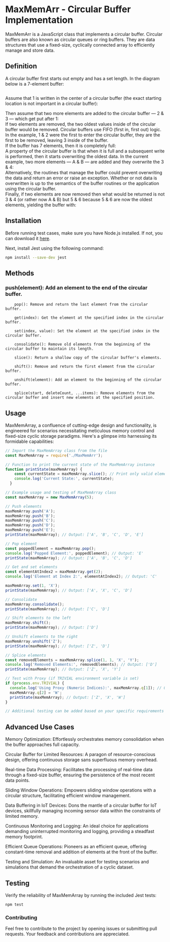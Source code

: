 # MaxMemArr - Circular Buffer Implementation
MaxMemArr is a JavaScript class that implements a circular buffer. Circular buffers are also known as circular queues or ring buffers. They are data structures that use a fixed-size, cyclically connected array to efficiently manage and store data.

## Definition
A circular buffer first starts out empty and has a set length. In the diagram below is a 7-element buffer: 
<div align="center">
<img src="https://camo.githubusercontent.com/3991d8e6bf6db6ebe92fff97572f8f9e21306252fee1142f7a1d19e506d550f0/68747470733a2f2f75706c6f61642e77696b696d656469612e6f72672f77696b6970656469612f636f6d6d6f6e732f7468756d622f662f66372f43697263756c61725f6275666665725f2d5f656d7074792e7376672f35303070782d43697263756c61725f6275666665725f2d5f656d7074792e7376672e706e67" alt="" data-canonical-src="https://upload.wikimedia.org/wikipedia/commons/thumb/f/f7/Circular_buffer_-_empty.svg/500px-Circular_buffer_-_empty.svg.png" style="max-width: 100%;">
</div>

Assume that 1 is written in the center of a circular buffer (the exact starting location is not important in a circular buffer): 
<div align="center">
<img src="https://camo.githubusercontent.com/ad157adf4667b64dcf89d94762611ee642acb4e225560db6cee67a235f4868bb/68747470733a2f2f75706c6f61642e77696b696d656469612e6f72672f77696b6970656469612f636f6d6d6f6e732f7468756d622f382f38392f43697263756c61725f6275666665725f2d5f585831585858582e7376672f35303070782d43697263756c61725f6275666665725f2d5f585831585858582e7376672e706e67" alt="" data-canonical-src="https://upload.wikimedia.org/wikipedia/commons/thumb/8/89/Circular_buffer_-_XX1XXXX.svg/500px-Circular_buffer_-_XX1XXXX.svg.png" style="max-width: 100%;">
</div>
Then assume that two more elements are added to the circular buffer — 2 & 3 — which get put after 1: 
<div align="center">
<img src="https://camo.githubusercontent.com/3991d8e6bf6db6ebe92fff97572f8f9e21306252fee1142f7a1d19e506d550f0/68747470733a2f2f75706c6f61642e77696b696d656469612e6f72672f77696b6970656469612f636f6d6d6f6e732f7468756d622f662f66372f43697263756c61725f6275666665725f2d5f656d7074792e7376672f35303070782d43697263756c61725f6275666665725f2d5f656d7074792e7376672e706e67" alt="" data-canonical-src="https://upload.wikimedia.org/wikipedia/commons/thumb/f/f7/Circular_buffer_-_empty.svg/500px-Circular_buffer_-_empty.svg.png" style="max-width: 100%;">
</div>
If two elements are removed, the two oldest values inside of the circular buffer would be removed. Circular buffers use FIFO (first in, first out) logic. In the example, 1 & 2 were the first to enter the circular buffer, they are the first to be removed, leaving 3 inside of the buffer. 
<div align="center">
<img src="https://camo.githubusercontent.com/58681f49d9e459ca4472e612a49f066227bfae79aca896b1e375885ab99c1ca5/68747470733a2f2f75706c6f61642e77696b696d656469612e6f72672f77696b6970656469612f636f6d6d6f6e732f7468756d622f642f64372f43697263756c61725f6275666665725f2d5f585831323358582e7376672f35303070782d43697263756c61725f6275666665725f2d5f585831323358582e7376672e706e67" alt="" data-canonical-src="https://upload.wikimedia.org/wikipedia/commons/thumb/d/d7/Circular_buffer_-_XX123XX.svg/500px-Circular_buffer_-_XX123XX.svg.png" style="max-width: 100%;">
</div>
If the buffer has 7 elements, then it is completely full: 
<div align="center">
<img src="https://camo.githubusercontent.com/daee6b0eed1ee9f7c2f6c272ffd31c52167b2f977df50075141f41fd64d08814/68747470733a2f2f75706c6f61642e77696b696d656469612e6f72672f77696b6970656469612f636f6d6d6f6e732f7468756d622f362f36372f43697263756c61725f6275666665725f2d5f363738393334352e7376672f35303070782d43697263756c61725f6275666665725f2d5f363738393334352e7376672e706e67" alt="" data-canonical-src="https://upload.wikimedia.org/wikipedia/commons/thumb/6/67/Circular_buffer_-_6789345.svg/500px-Circular_buffer_-_6789345.svg.png" style="max-width: 100%;">
</div>
A property of the circular buffer is that when it is full and a subsequent write is performed, then it starts overwriting the oldest data. In the current example, two more elements — A & B — are added and they overwrite the 3 & 4: 
<div align="center">
<img src="https://camo.githubusercontent.com/25ad03b920b5dbd32d30900efa21064349a2b6170ab8676ae630768d7c0884a8/68747470733a2f2f75706c6f61642e77696b696d656469612e6f72672f77696b6970656469612f636f6d6d6f6e732f7468756d622f622f62612f43697263756c61725f6275666665725f2d5f363738394142352e7376672f35303070782d43697263756c61725f6275666665725f2d5f363738394142352e7376672e706e67" alt="" data-canonical-src="https://upload.wikimedia.org/wikipedia/commons/thumb/b/ba/Circular_buffer_-_6789AB5.svg/500px-Circular_buffer_-_6789AB5.svg.png" style="max-width: 100%;">
</div>
Alternatively, the routines that manage the buffer could prevent overwriting the data and return an error or raise an exception. Whether or not data is overwritten is up to the semantics of the buffer routines or the application using the circular buffer.
<div align="center">
<img src="https://camo.githubusercontent.com/efdb75fe077d826b8300d900521d860a07255ef2cc75751ac8c38f8f4c7182cd/68747470733a2f2f75706c6f61642e77696b696d656469612e6f72672f77696b6970656469612f636f6d6d6f6e732f7468756d622f342f34332f43697263756c61725f6275666665725f2d5f583738394142582e7376672f35303070782d43697263756c61725f6275666665725f2d5f583738394142582e7376672e706e67" alt="" data-canonical-src="https://upload.wikimedia.org/wikipedia/commons/thumb/4/43/Circular_buffer_-_X789ABX.svg/500px-Circular_buffer_-_X789ABX.svg.png" style="max-width: 100%;">
</div>
Finally, if two elements are now removed then what would be returned is not 3 & 4 (or rather now A & B) but 5 & 6 because 5 & 6 are now the oldest elements, yielding the buffer with: 
<div align="center">

</div>

## Installation

Before running test cases, make sure you have Node.js installed. If not, you can download it [here](https://nodejs.org/).

Next, install Jest using the following command:

```bash
npm install --save-dev jest
```

## Methods

### push(element): Add an element to the end of the circular buffer.
        pop(): Remove and return the last element from the circular buffer.
        
        get(index): Get the element at the specified index in the circular buffer.
        
        set(index, value): Set the element at the specified index in the circular buffer.
        
        consolidate(): Remove old elements from the beginning of the circular buffer to maintain its length.

        slice(): Return a shallow copy of the circular buffer's elements.
        
        shift(): Remove and return the first element from the circular buffer.
        
        unshift(element): Add an element to the beginning of the circular buffer.
        
        splice(start, deleteCount, ...items): Remove elements from the circular buffer and insert new elements at the specified position.

## Usage
MaxMemArray, a confluence of cutting-edge design and functionality, is engineered for scenarios necessitating meticulous memory control and fixed-size cyclic storage paradigms. Here's a glimpse into harnessing its formidable capabilities:

```js
// Import the MaxMemArray class from the file
const MaxMemArray = require('./MaxMemArr');

// Function to print the current state of the MaxMemArray instance
function printState(maxMemArray) {
    const currentState = maxMemArray.slice(); // Print only valid elements within buffer
    console.log('Current State:', currentState);
  }

// Example usage and testing of MaxMemArray class
const maxMemArray = new MaxMemArray(5);

// Push elements
maxMemArray.push('A');
maxMemArray.push('B');
maxMemArray.push('C');
maxMemArray.push('D');
maxMemArray.push('E');
printState(maxMemArray); // Output: ['A', 'B', 'C', 'D', 'E']

// Pop element
const poppedElement = maxMemArray.pop();
console.log('Popped Element:', poppedElement); // Output: 'E'
printState(maxMemArray); // Output: ['A', 'B', 'C', 'D']

// Get and set elements
const elementAtIndex2 = maxMemArray.get(2);
console.log('Element at Index 2:', elementAtIndex2); // Output: 'C'

maxMemArray.set(1, 'X');
printState(maxMemArray); // Output: ['A', 'X', 'C', 'D']

// Consolidate
maxMemArray.consolidate();
printState(maxMemArray); // Output: ['C', 'D']

// Shift elements to the left
maxMemArray.shift();
printState(maxMemArray); // Output: ['D']

// Unshift elements to the right
maxMemArray.unshift('Z');
printState(maxMemArray); // Output: ['Z', 'D']

// Splice elements
const removedElements = maxMemArray.splice(1, 1, 'X', 'Y');
console.log('Removed Elements:', removedElements); // Output: ['D']
printState(maxMemArray); // Output: ['Z', 'X', 'Y']

// Test with Proxy (if TRIVIAL environment variable is set)
if (process.env.TRIVIAL) {
  console.log('Using Proxy (Numeric Indices):', maxMemArray.q[1]); // Output: 'X'
  maxMemArray.q[2] = 'W';
  printState(maxMemArray); // Output: ['Z', 'X', 'W']
}

// Additional testing can be added based on your specific requirements
```

## Advanced Use Cases
Memory Optimization:
        Effortlessly orchestrates memory consolidation when the buffer approaches full capacity.

Circular Buffer for Limited Resources:
        A paragon of resource-conscious design, offering continuous storage sans superfluous memory overhead.

Real-time Data Processing:
        Facilitates the processing of real-time data through a fixed-size buffer, ensuring the persistence of the most recent data points.

Sliding Window Operations:
        Empowers sliding window operations with a circular structure, facilitating efficient window management.

Data Buffering in IoT Devices:
        Dons the mantle of a circular buffer for IoT devices, skillfully managing incoming sensor data within the constraints of limited memory.

Continuous Monitoring and Logging:
        An ideal choice for applications demanding uninterrupted monitoring and logging, providing a steadfast memory footprint.

Efficient Queue Operations:
        Pioneers as an efficient queue, offering constant-time removal and addition of elements at the front of the buffer.

Testing and Simulation:
        An invaluable asset for testing scenarios and simulations that demand the orchestration of a cyclic dataset.

## Testing
Verify the reliability of MaxMemArray by running the included Jest tests:

```bash
npm test
```

### Contributing
Feel free to contribute to the project by opening issues or submitting pull requests. Your feedback and contributions are appreciated.
